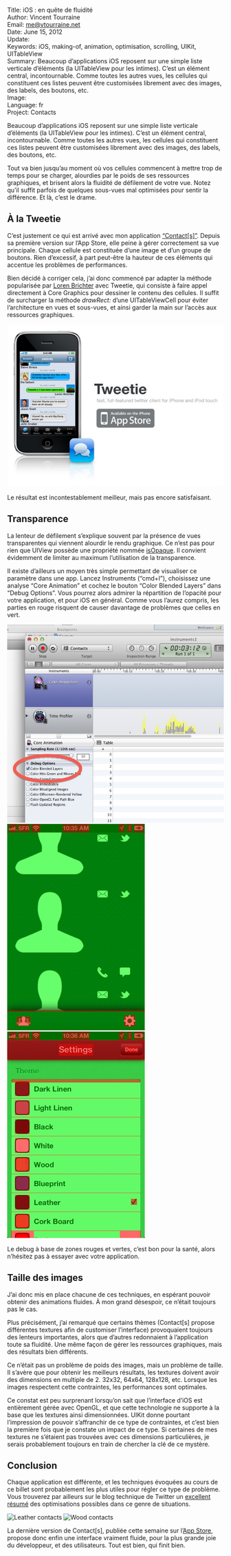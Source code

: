 Title:    iOS : en quête de fluidité  
Author:   Vincent Tourraine  
Email:    me@vtourraine.net  
Date:     June 15, 2012  
Update:   
Keywords: iOS, making-of, animation, optimisation, scrolling, UIKit, UITableView  
Summary:  Beaucoup d’applications iOS reposent sur une simple liste verticale d’éléments (la UITableView pour les intimes). C’est un élément central, incontournable. Comme toutes les autres vues, les cellules qui constituent ces listes peuvent être customisées librement avec des images, des labels, des boutons, etc.  
Image:    
Language: fr  
Project:  Contacts  

<p>Beaucoup d’applications iOS reposent sur une simple liste verticale d’éléments (la UITableView pour les intimes). C’est un élément central, incontournable. Comme toutes les autres vues, les cellules qui constituent ces listes peuvent être customisées librement avec des images, des labels, des boutons, etc.</p>

<p>Tout va bien jusqu’au moment où vos cellules commencent à mettre trop de temps pour se charger, alourdies par le poids de ses ressources graphiques, et brisent alors la fluidité de défilement de votre vue. Notez qu’il suffit parfois de quelques sous-vues mal optimisées pour sentir la différence. Et là, c’est le drame.</p>

<h2>À la Tweetie</h2>

<p>C’est justement ce qui est arrivé avec mon application <a href="http://www.studioamanga.com/contacts/">“Contact[s]”</a>. Depuis sa première version sur l’App Store, elle peine à gérer correctement sa vue principale. Chaque cellule est constituée d’une image et d’un groupe de boutons. Rien d’excessif, à part peut-être la hauteur de ces éléments qui accentue les problèmes de performances.</p>

<p>Bien décidé à corriger cela, j’ai donc commencé par adapter la méthode popularisée par <a href="http://www.twitter.com/lorenb">Loren Brichter</a> avec Tweetie, qui consiste à faire appel directement à Core Graphics pour dessiner le contenu des cellules. Il suffit de surcharger la méthode <em>drawRect:</em> d’une UITableViewCell pour éviter l’architecture en vues et sous-vues, et ainsi garder la main sur l’accès aux ressources graphiques.</p>

<div class="slideshow">
	<img src="img/ios-fluidite-animation-uitableview/tweetie.jpg" alt="Tweetie" />
</div>

<p>Le résultat est incontestablement meilleur, mais pas encore satisfaisant.</p>

<h2>Transparence</h2>

<p>La lenteur de défilement s’explique souvent par la présence de vues transparentes qui viennent alourdir le rendu graphique. Ce n’est pas pour rien que UIView possède une propriété nommée <a href="http://developer.apple.com/library/ios/documentation/uikit/reference/uiview_class/uiview/uiview.html#//apple_ref/occ/instp/UIView/opaque">isOpaque</a>. Il convient évidemment de limiter au maximum l’utilisation de la transparence.</p>

<p>Il existe d’ailleurs un moyen très simple permettant de visualiser ce paramètre dans une app. Lancez Instruments (“cmd+I”), choisissez une analyse “Core Animation” et cochez le bouton “Color Blended Layers” dans “Debug Options”. Vous pourrez alors admirer la répartition de l’opacité pour votre application, et pour iOS en général. Comme vous l’aurez compris, les parties en rouge risquent de causer davantage de problèmes que celles en vert.</p>

<div class="slideshow">
	<img src="img/ios-fluidite-animation-uitableview/blended-layers.jpg" alt="Blended layers" />
</div>

<div class="slideshow">
	<img src="img/ios-fluidite-animation-uitableview/blended-contacts.jpg" alt="Blended contacts" />
	<img src="img/ios-fluidite-animation-uitableview/blended-settings.jpg" alt="Blended contacts" />
</div>

<p>Le debug à base de zones rouges et vertes, c’est bon pour la santé, alors n’hésitez pas à essayer avec votre application.</p>

<h2>Taille des images</h2>

<p>J’ai donc mis en place chacune de ces techniques, en espérant pouvoir obtenir des animations fluides. À mon grand désespoir, ce n’était toujours pas le cas. </p>

<p>Plus précisément, j’ai remarqué que certains thèmes (Contact[s] propose différentes textures afin de customiser l’interface) provoquaient toujours des lenteurs importantes, alors que d’autres redonnaient à l’application toute sa fluidité. Une même façon de gérer les ressources graphiques, mais des résultats bien différents. </p>

<p>Ce n’était pas un problème de poids des images, mais un problème de taille. Il s’avère que pour obtenir les meilleurs résultats, les textures doivent avoir des dimensions en multiple de 2. 32x32, 64x64, 128x128, etc. Lorsque les images respectent cette contraintes, les performances sont optimales. </p>

<p>Ce constat est peu surprenant lorsqu’on sait que l’interface d’iOS est entièrement gérée avec OpenGL, et que cette technologie ne supporte à la base que les textures ainsi dimensionnées. UIKit donne pourtant l’impression de pouvoir s’affranchir de ce type de contraintes, et c’est bien la première fois que je constate un impact de ce type. Si certaines de mes textures ne s’étaient pas trouvées avec ces dimensions particulières, je serais probablement toujours en train de chercher la clé de ce mystère.</p>

<h2>Conclusion</h2>

<p>Chaque application est différente, et les techniques évoquées au cours de ce billet sont probablement les plus utiles pour régler ce type de problème. Vous trouverez par ailleurs sur le blog technique de Twitter un <a href="http://engineering.twitter.com/2012/02/simple-strategies-for-smooth-animation.html">excellent résumé</a> des optimisations possibles dans ce genre de situations.</p>

<div class="slideshow">
	<img src="../projects/contacts/img/leather.png" class="nostyle" alt="Leather contacts" />
	<img src="../projects/contacts/img/wood.png" class="nostyle" alt="Wood contacts" />
</div>

<p>La dernière version de Contact[s], publiée cette semaine sur l’<a href="http://itunes.apple.com/app/contact-s/id477281440?mt=8">App Store</a>, propose donc enfin une interface vraiment fluide, pour la plus grande joie du développeur, et des utilisateurs. Tout est bien, qui finit bien.</p>
